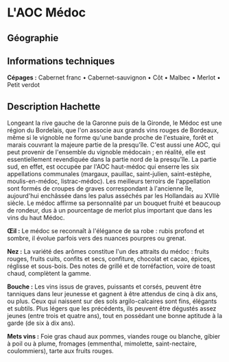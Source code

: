 # L'AOC Médoc

## Géographie

## Informations techniques

**Cépages :** Cabernet franc • Cabernet-sauvignon • Côt • Malbec • Merlot • Petit verdot

## Description Hachette

Longeant la rive gauche de la Garonne puis de la Gironde, le Médoc est une région du Bordelais, que l'on associe aux grands vins rouges de Bordeaux, même si le vignoble ne forme qu'une bande proche de l'estuaire, forêt et marais couvrant la majeure partie de la presqu'île. C'est aussi une AOC, qui peut provenir de l'ensemble du vignoble médocain ; en réalité, elle est essentiellement revendiquée dans la partie nord de la presqu'île. La partie sud, en effet, est occupée par l'AOC haut-médoc qui enserre les six appellations communales (margaux, pauillac, saint-julien, saint-estèphe, moulis-en-médoc, listrac-médoc). Les meilleurs terroirs de l'appellation sont formés de croupes de graves correspondant à l'ancienne île, aujourd'hui enchâssée dans les palus asséchés par les Hollandais au XVIIè siècle. Le médoc affirme sa personnalité par un bouquet fruité et beaucoup de rondeur, dus à un pourcentage de merlot plus important que dans les vins du haut Médoc.

**Œil :** Le médoc se reconnaît à l'élégance de sa robe : rubis profond et sombre, il évolue parfois vers des nuances pourpres ou grenat.

**Nez :** La variété des arômes constitue l'un des attraits du médoc : fruits rouges, fruits cuits, confits et secs, confiture, chocolat et cacao, épices, réglisse et sous-bois. Des notes de grillé et de torréfaction, voire de toast chaud, complètent la gamme.

**Bouche :** Les vins issus de graves, puissants et corsés, peuvent être tanniques dans leur jeunesse et gagnent à être attendus de cinq à dix ans, ou plus. Ceux qui naissent sur des sols argilo-calcaires sont fins, élégants et subtils. Plus légers que les précédents, ils peuvent être dégustés assez jeunes (entre trois et quatre ans), tout en possédant une bonne aptitude à la garde (de six à dix ans).

**Mets vins :** Foie gras chaud aux pommes, viandes rouge ou blanche, gibier à poil ou à plume, fromages (emmenthal, mimolette, saint-nectaire, coulommiers), tarte aux fruits rouges.
